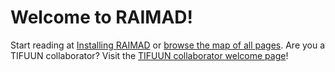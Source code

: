 # Welcome to RAIMAD!

Start reading at [Installing RAIMAD](pages/install.md)
or [browse the map of all pages](map.md).
Are you a TIFUUN collaborator?
Visit the [TIFUUN collaborator welcome page](pages/tifuun.md)!


<!--
<nav id="navgrid">
    <a href="pages/tutorial.html">
        <h3>Tutorial</h3>
        <img
            src="img/doc/tutorial.png"
            alt="tutorial icon"
            >
        Learn RAIMAD step-by-step
    </a>
    <a href="pages/packaging.html">
        <h3>Packaging</h3>
        <img
            src="img/doc/tutorial.png"
            alt="tutorial icon"
            >
        Learn RAIMAD step-by-step
    </a>
    <a href="map.html">
        <h3>Map</h3>
        <img
            src="img/doc/tutorial.png"
            alt="tutorial icon"
            >
        Browse the map of all RAIDOC pages
    </a>
</nav>

-->
<!--


```dot exec hide-input
digraph D {
    a -> b -> c;
}
```

```
unidentified code
```

```python
import marko
marko.magic(1, 'string')
```

```python exec filename=wtf.py
import os

some_var = os.getcwd()
print(some_var)

```

```python exec filename="my_script.py"
print('hello world')
print(some_var)
```

```python exec
import pycif as pc

snowman = pc.Snowman()
show(snowman)

```

```python exec
exporter = pc.CIFExporter(snowman)
exporter.export_cif()
show(exporter.as_dot())
```
-->


